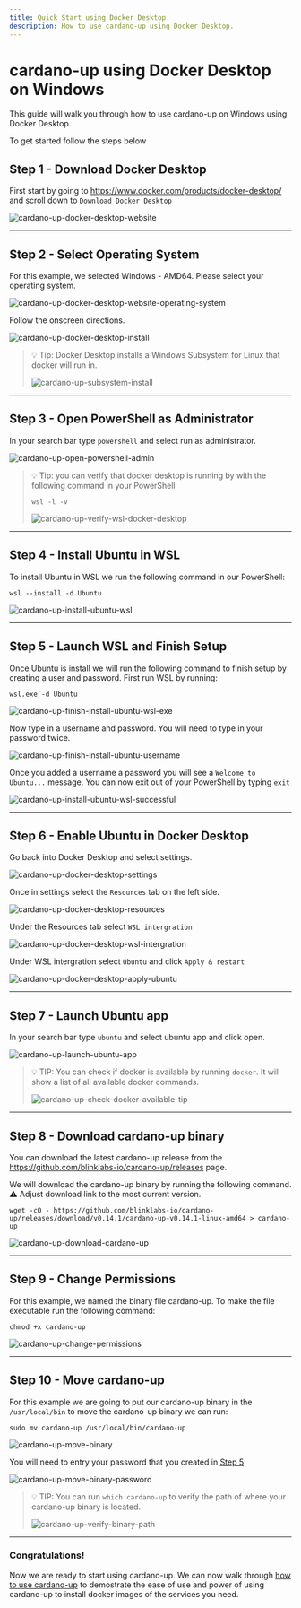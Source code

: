 ```yaml
---
title: Quick Start using Docker Desktop
description: How to use cardano-up using Docker Desktop.
---
```


# cardano-up using Docker Desktop on Windows

This guide will walk you through how to use cardano-up on Windows using Docker Desktop. 

To get started follow the steps below

## Step 1 - Download Docker Desktop

First start by going to <a href="https://www.docker.com/products/docker-desktop/" target="_blank">https://www.docker.com/products/docker-desktop/</a> and scroll down to `Download Docker Desktop`

![cardano-up-docker-desktop-website](/cardano-up-docker-desktop-website.png)

***

## Step 2 - Select Operating System

For this example, we selected Windows - AMD64. Please select your operating system.

![cardano-up-docker-desktop-website-operating-system](/cardano-up-docker-desktop-website-operating-system.png)

Follow the onscreen directions.

![cardano-up-docker-desktop-install](/cardano-up-docker-desktop-install.png)

> 💡 Tip: Docker Desktop installs a Windows Subsystem for Linux that docker will run in.
> 
> ![cardano-up-subsystem-install](/cardano-up-subsystem-install.png)

***

## Step 3 - Open PowerShell as Administrator 

In your search bar type `powershell` and select run as administrator.

![cardano-up-open-powershell-admin](/cardano-up-open-powershell-admin.png)

> 💡 Tip: you can verify that docker desktop is running by with the following command in your PowerShell
> 
> ```
> wsl -l -v
> ```
> 
> ![cardano-up-verify-wsl-docker-desktop](/cardano-up-verify-wsl-docker-desktop.png)

***

## Step 4 - Install Ubuntu in WSL 

To install Ubuntu in WSL we run the following command in our PowerShell:

```
wsl --install -d Ubuntu
```

![cardano-up-install-ubuntu-wsl](/cardano-up-install-ubuntu-wsl.png)

***

<a name="step-5"></a>

## Step 5 - Launch WSL and Finish Setup 

Once Ubuntu is install we will run the following command to finish setup by creating a user and password. First run WSL by running:

```
wsl.exe -d Ubuntu
```

![cardano-up-finish-install-ubuntu-wsl-exe](/cardano-up-finish-install-ubuntu-wsl-exe.png)


Now type in a username and password. You will need to type in your password twice.

![cardano-up-finish-install-ubuntu-username](/cardano-up-finish-install-ubuntu-username.png)

Once you added a username a password you will see a `Welcome to Ubuntu...` message. You can now exit out of your PowerShell by typing `exit`

![cardano-up-install-ubuntu-wsl-successful](/cardano-up-install-ubuntu-wsl-successful.png)

***

## Step 6 - Enable Ubuntu in Docker Desktop

Go back into Docker Desktop and select settings.

![cardano-up-docker-desktop-settings](/cardano-up-docker-desktop-settings.png)

Once in settings select the `Resources` tab on the left side.

![cardano-up-docker-desktop-resources](/cardano-up-docker-desktop-resources.png)

Under the Resources tab select `WSL intergration`

![cardano-up-docker-desktop-wsl-intergration](/cardano-up-docker-desktop-wsl-intergration.png)

Under WSL intergration select `Ubuntu` and click `Apply & restart`

![cardano-up-docker-desktop-apply-ubuntu](/cardano-up-docker-desktop-apply-ubuntu.png)

***

## Step 7 - Launch Ubuntu app

In your search bar type `ubuntu` and select ubuntu app and click open.

![cardano-up-launch-ubuntu-app](/cardano-up-launch-ubuntu-app.png)

> 💡 TIP: You can check if docker is available by running `docker`. It will show a list of all available docker commands.
>
> ![cardano-up-check-docker-available-tip](/cardano-up-check-docker-available-tip.png)

***

## Step 8 - Download cardano-up binary

You can download the latest cardano-up release from the <a href="https://github.com/blinklabs-io/cardano-up/releases" target="_blank">https://github.com/blinklabs-io/cardano-up/releases</a> page.

We will download the cardano-up binary by running the following command. ⚠️ Adjust download link to the most current version.

```
wget -cO - https://github.com/blinklabs-io/cardano-up/releases/download/v0.14.1/cardano-up-v0.14.1-linux-amd64 > cardano-up
```

![cardano-up-download-cardano-up](/cardano-up-download-cardano-up.png)

***

## Step 9 - Change Permissions

For this example, we named the binary file cardano-up. To make the file executable run the following command:

```
chmod +x cardano-up
```

![cardano-up-change-permissions](/cardano-up-change-permissions.png)

***

## Step 10 - Move cardano-up

For this example we are going to put our cardano-up binary in the `/usr/local/bin` to move the cardano-up binary we can run:

```
sudo mv cardano-up /usr/local/bin/cardano-up
```

![cardano-up-move-binary](/cardano-up-move-binary.png)

You will need to entry your password that you created in [Step 5](#step-5)

![cardano-up-move-binary-password](/cardano-up-move-binary-password.png)

> 💡 TIP: You can run `which cardano-up` to verify the path of where your cardano-up binary is located.
>
> ![cardano-up-verify-binary-path](/cardano-up-verify-binary-path.png)

***

### Congratulations!

Now we are ready to start using cardano-up. We can now walk through [how to use cardano-up](../003-using-cardano-up) to demostrate the ease of use and power of using cardano-up to install docker images of the services you need.

